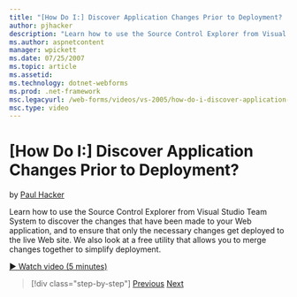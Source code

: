 ```yaml
---
title: "[How Do I:] Discover Application Changes Prior to Deployment? | Microsoft Docs"
author: pjhacker
description: "Learn how to use the Source Control Explorer from Visual Studio Team System to discover the changes that have been made to your Web application, and to ensur..."
ms.author: aspnetcontent
manager: wpickett
ms.date: 07/25/2007
ms.topic: article
ms.assetid: 
ms.technology: dotnet-webforms
ms.prod: .net-framework
msc.legacyurl: /web-forms/videos/vs-2005/how-do-i-discover-application-changes-prior-to-deployment
msc.type: video
---
```

[How Do I:] Discover Application Changes Prior to Deployment?
====================
by [Paul Hacker](https://github.com/pjhacker)

Learn how to use the Source Control Explorer from Visual Studio Team System to discover the changes that have been made to your Web application, and to ensure that only the necessary changes get deployed to the live Web site. We also look at a free utility that allows you to merge changes together to simplify deployment.

[&#9654; Watch video (5 minutes)](https://channel9.msdn.com/Blogs/ASP-NET-Site-Videos/how-do-i-discover-application-changes-prior-to-deployment)

>[!div class="step-by-step"]
[Previous](how-do-i-publish-and-analyze-test-results.md)
[Next](how-do-i-implement-continuous-integration-with-team-foundation.md)
